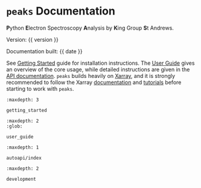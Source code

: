 # `peaks` Documentation

**P**ython **E**lectron Spectroscopy **A**nalysis by **K**ing Group **S**t Andrews.

Version: {{ version }}

Documentation built: {{ date }}

See [Getting Started](#getting_started) guide for installation instructions. The [User Guide](user_guide) gives an overview of the core usage, while detailed instructions are given in the [API documentation](autoapi/index). `peaks` builds heavily on [Xarray](https://xarray.dev), and it is strongly recommended to follow the Xarray [documentation](https://docs.xarray.dev/en/stable/) and [tutorials](https://tutorial.xarray.dev/intro.html) before starting to work with `peaks`.  

```{toctree}
:maxdepth: 3

getting_started
```

```{toctree}
:maxdepth: 2
:glob:

user_guide
```

```{toctree}
:maxdepth: 1

autoapi/index
```

```{toctree}
:maxdepth: 2

development
```